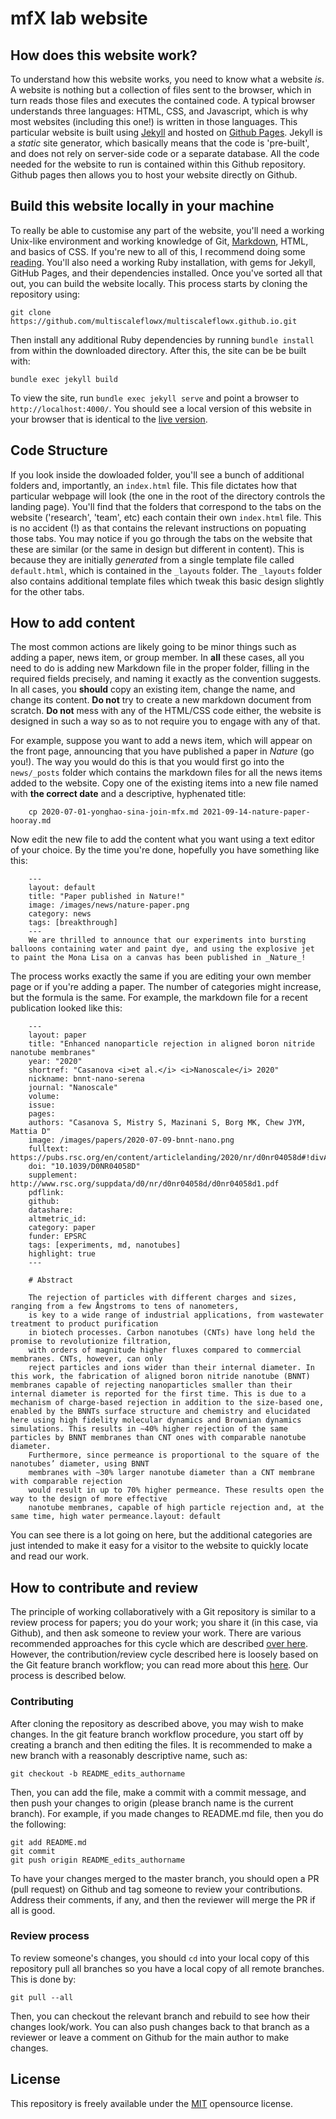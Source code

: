 # mfX lab website

## How does this website work?

To understand how this website works, you need to know what a website _is_. A website is nothing but a collection of files sent to the browser, which in turn reads those files and executes the contained code. A typical browser understands three languages: HTML, CSS, and Javascript, which is why most websites (including this one!) is written in those languages. This particular website is built using [Jekyll](https://jekyllrb.com/) and hosted on [Github Pages](https://pages.github.com/). Jekyll is a _static_ site generator, which basically means that the code is 'pre-built', and does not rely on server-side code or a separate database. All the code needed for the website to run is contained within this Github repository. Github pages then allows you to host your website directly on Github.

## Build this website locally in your machine

To really be able to customise any part of the website, you'll need a working Unix-like environment and working knowledge of Git, [Markdown](https://www.markdownguide.org/basic-syntax), HTML, and basics of CSS. If you're new to all of this, I recommend doing some [reading](https://scrimba.com/learn/htmlcss). You'll also need a working Ruby installation, with gems for Jekyll, GitHub Pages, and their dependencies installed. Once you've sorted all that out, you can build the website locally. This process starts by cloning the repository using:

```
git clone https://github.com/multiscaleflowx/multiscaleflowx.github.io.git
```

Then install any additional Ruby dependencies by running `bundle install` from within the downloaded directory.  After this, the site can be be built with:

```
bundle exec jekyll build
```

To view the site, run `bundle exec jekyll serve` and point a browser to `http://localhost:4000/`. You should see a local version of this website in your browser that is identical to the [live version](https://multiscaleflowx.github.io/). 


## Code Structure

If you look inside the dowloaded folder, you'll see a bunch of additional folders and, importantly, an `index.html` file. This file dictates how that particular webpage will look (the one in the root of the directory controls the landing page). You'll find that the folders that correspond to the tabs on the website ('research', 'team', etc) each contain their own `index.html` file. This is no accident (!) as that contains the relevant instructions on popuating those tabs. You may notice if you go through the tabs on the website that these are similar (or the same in design but different in content). This is because they are initially _generated_ from a single template file called `default.html`, which is contained in the `_layouts` folder. The `_layouts` folder also contains additional template files which tweak this basic design slightly for the other tabs. 

## How to add content

The most common actions are likely going to be minor things such as adding a paper, news item, or group member. In **all** these cases, all you need to do is adding new Markdown file in the proper folder, filling in the required fields precisely, and naming it exactly as the convention suggests. In all cases, you **should** copy an existing item, change the name, and change its content. **Do not** try to create a new markdown document from scratch. **Do not** mess with any of the HTML/CSS code either, the website is designed in such a way so as to not require you to engage with any of that.

For example, suppose you want to add a news item, which will appear on the front page, announcing that you have published a paper in _Nature_ (go you!). The way you would do this is that you would first go into the `news/_posts` folder which contains the markdown files for all the news items added to the website. Copy one of the existing items into a new file named with **the correct date** and a descriptive, hyphenated title:

```
	cp 2020-07-01-yonghao-sina-join-mfx.md 2021-09-14-nature-paper-hooray.md
```

Now edit the new file to add the content what you want using a text editor of your choice. By the time you're done, hopefully you have something like this:

```
	---
	layout: default
	title: "Paper published in Nature!"
	image: /images/news/nature-paper.png
	category: news
	tags: [breakthrough]
	---
	We are thrilled to announce that our experiments into bursting balloons containing water and paint dye, and using the explosive jet to paint the Mona Lisa on a canvas has been published in _Nature_!
```
The process works exactly the same if you are editing your own member page or if you're adding a paper. The number of categories might increase, but the formula is the same. For example, the markdown file for a recent publication looked like this:

```
	---
	layout: paper
	title: "Enhanced nanoparticle rejection in aligned boron nitride nanotube membranes"
	year: "2020"
	shortref: "Casanova <i>et al.</i> <i>Nanoscale</i> 2020"
	nickname: bnnt-nano-serena
	journal: "Nanoscale"
	volume: 
	issue:
	pages: 
	authors: "Casanova S, Mistry S, Mazinani S, Borg MK, Chew JYM, Mattia D"
	image: /images/papers/2020-07-09-bnnt-nano.png
	fulltext: https://pubs.rsc.org/en/content/articlelanding/2020/nr/d0nr04058d#!divAbstract
	doi: "10.1039/D0NR04058D" 
	supplement: http://www.rsc.org/suppdata/d0/nr/d0nr04058d/d0nr04058d1.pdf
	pdflink: 
	github:
	datashare: 
	altmetric_id: 
	category: paper
	funder: EPSRC
	tags: [experiments, md, nanotubes]
	highlight: true
	---

	# Abstract 

	The rejection of particles with different charges and sizes, ranging from a few Ångstroms to tens of nanometers,
	is key to a wide range of industrial applications, from wastewater treatment to product purification
	in biotech processes. Carbon nanotubes (CNTs) have long held the promise to revolutionize filtration,
	with orders of magnitude higher fluxes compared to commercial membranes. CNTs, however, can only
	reject particles and ions wider than their internal diameter. In this work, the fabrication of aligned boron nitride nanotube (BNNT) membranes capable of rejecting nanoparticles smaller than their internal diameter is reported for the first time. This is due to a mechanism of charge-based rejection in addition to the size-based one, enabled by the BNNTs surface structure and chemistry and elucidated here using high fidelity molecular dynamics and Brownian dynamics simulations. This results in ∼40% higher rejection of the same particles by BNNT membranes than CNT ones with comparable nanotube diameter.
	Furthermore, since permeance is proportional to the square of the nanotubes’ diameter, using BNNT
	membranes with ∼30% larger nanotube diameter than a CNT membrane with comparable rejection
	would result in up to 70% higher permeance. These results open the way to the design of more effective
	nanotube membranes, capable of high particle rejection and, at the same time, high water permeance.layout: default
```

You can see there is a lot going on here, but the additional categories are just intended to make it easy for a visitor to the website to quickly locate and read our work.

## How to contribute and review
The principle of working collaboratively with a Git repository is similar to a review process for papers; you do your work; you share it (in this case, via Github), and then ask someone to review your work. There are various recommended approaches for this cycle which are described [over here](https://www.atlassian.com/git/tutorials/comparing-workflows). However, the contribution/review cycle described here is loosely based on the Git feature branch workflow; you can read more about this [here](https://www.atlassian.com/git/tutorials/comparing-workflows/feature-branch-workflow). Our process is described below.
 
### Contributing
After cloning the repository as described above, you may wish to make changes. In the git feature branch workflow procedure, you start off by creating a branch and then editing the files. It is recommended to make a new branch with a reasonably descriptive name, such as:
```
git checkout -b README_edits_authorname
```
Then, you can add the file, make a commit with a commit message, and then push your changes to origin (please branch name is the current branch). For example, if you made changes to README.md file, then you do the following:
```
git add README.md
git commit
git push origin README_edits_authorname
```
To have your changes merged to the master branch, you should open a PR (pull request) on Github and tag someone to review your contributions. Address their comments, if any, and then the reviewer will merge the PR if all is good.

### Review process
To review someone's changes, you should `cd` into your local copy of this repository pull all branches so you have a local copy of all remote branches. This is done by:
```
git pull --all
```
Then, you can checkout the relevant branch and rebuild to see how their changes look/work. You can also push changes back to that branch as a reviewer or leave a comment on Github for the main author to make changes.

## License

This repository is freely available under the [MIT](http://opensource.org/licenses/MIT) opensource license. 

